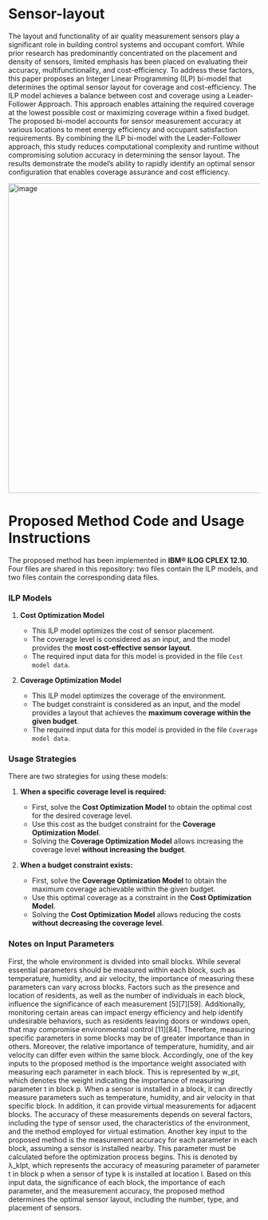 # Sensor-layout
The layout and functionality of air quality measurement sensors play a significant role in building control systems and occupant comfort. While prior research has predominantly concentrated on the placement and density of sensors, limited emphasis has been placed on evaluating their accuracy, multifunctionality, and cost-efficiency. To address these factors, this paper proposes an Integer Linear Programming (ILP) bi-model that determines the optimal sensor layout for coverage and cost-efficiency. The ILP model achieves a balance between cost and coverage using a Leader-Follower Approach. This approach enables attaining the required coverage at the lowest possible cost or maximizing coverage within a fixed budget. The proposed bi-model accounts for sensor measurement accuracy at various locations to meet energy efficiency and occupant satisfaction requirements. By combining the ILP bi-model with the Leader-Follower approach, this study reduces computational complexity and runtime without compromising solution accuracy in determining the sensor layout. The results demonstrate the model’s ability to rapidly identify an optimal sensor configuration that enables coverage assurance and cost efficiency.

<img width="1043" height="620" alt="image" src="https://github.com/user-attachments/assets/8fd2bdf1-78df-466e-a241-b162586fabe1" />


# Proposed Method Code and Usage Instructions

The proposed method has been implemented in **IBM® ILOG CPLEX 12.10**. Four files are shared in this repository: two files contain the ILP models, and two files contain the corresponding data files.

### ILP Models

1. **Cost Optimization Model**

   * This ILP model optimizes the cost of sensor placement.
   * The coverage level is considered as an input, and the model provides the **most cost-effective sensor layout**.
   * The required input data for this model is provided in the file `Cost model data`.

2. **Coverage Optimization Model**

   * This ILP model optimizes the coverage of the environment.
   * The budget constraint is considered as an input, and the model provides a layout that achieves the **maximum coverage within the given budget**.
   * The required input data for this model is provided in the file `Coverage model data`.

### Usage Strategies

There are two strategies for using these models:

1. **When a specific coverage level is required:**

   * First, solve the **Cost Optimization Model** to obtain the optimal cost for the desired coverage level.
   * Use this cost as the budget constraint for the **Coverage Optimization Model**.
   * Solving the **Coverage Optimization Model** allows increasing the coverage level **without increasing the budget**.

2. **When a budget constraint exists:**

   * First, solve the **Coverage Optimization Model** to obtain the maximum coverage achievable within the given budget.
   * Use this optimal coverage as a constraint in the **Cost Optimization Model**.
   * Solving the **Cost Optimization Model** allows reducing the costs **without decreasing the coverage level**.

### Notes on Input Parameters

First, the whole environment is divided into small blocks. While several essential parameters should be measured within each block, such as temperature, humidity, and air velocity, the importance of measuring these parameters can vary across blocks. Factors such as the presence and location of residents, as well as the number of individuals in each block, influence the significance of each measurement [5][7][59]. Additionally, monitoring certain areas can impact energy efficiency and help identify undesirable behaviors, such as residents leaving doors or windows open, that may compromise environmental control [11][84]. Therefore, measuring specific parameters in some blocks may be of greater importance than in others. Moreover, the relative importance of temperature, humidity, and air velocity can differ even within the same block. Accordingly, one of the key inputs to the proposed method is the importance weight associated with measuring each parameter in each block. This is represented by w_pt, which denotes the weight indicating the importance of measuring parameter t in block p.
When a sensor is installed in a block, it can directly measure parameters such as temperature, humidity, and air velocity in that specific block. In addition, it can provide virtual measurements for adjacent blocks. The accuracy of these measurements depends on several factors, including the type of sensor used, the characteristics of the environment, and the method employed for virtual estimation. Another key input to the proposed method is the measurement accuracy for each parameter in each block, assuming a sensor is installed nearby. This parameter must be calculated before the optimization process begins. This is denoted by λ_klpt, which represents the accuracy of measuring parameter of parameter t in block p when a sensor of type k is installed at location l.
Based on this input data, the significance of each block, the importance of each parameter, and the measurement accuracy, the proposed method determines the optimal sensor layout, including the number, type, and placement of sensors.
